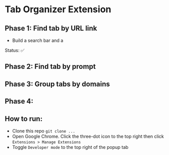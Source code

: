 # Tab Organizer Extension

## Phase 1: Find tab by URL link
- Build a search bar and a 

Status: ✅

## Phase 2: Find tab by prompt

## Phase 3: Group tabs by domains

## Phase 4: 

## How to run:
- Clone this repo `git clone ...`
- Open Google Chrome. Click the three-dot icon to the top right then click `Extensions > Manage Extensions`
- Toggle `Developer mode` to the top right of the popup tab
